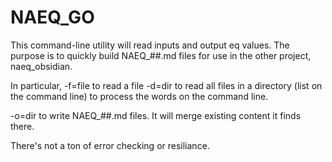 # NAEQ_GO

This command-line utility will read inputs and output eq values. The purpose is to quickly build NAEQ_##.md files for use in the other project, naeq_obsidian. 

In particular,
-f=file to read a file
-d=dir  to read all files in a directory
(list on the command line) to process the words on the command line.

-o=dir to write NAEQ_##.md files. It will merge existing content it finds there.

There's not a ton of error checking or resiliance. 


